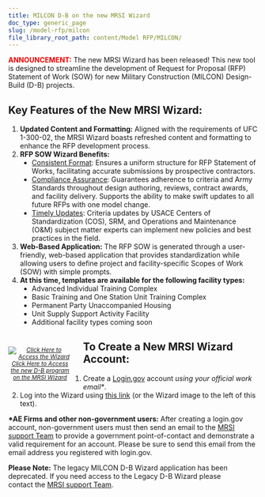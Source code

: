 ```yaml
---
title: MILCON D-B on the new MRSI Wizard
doc_type: generic_page
slug: /model-rfp/milcon
file_library_root_path: content/Model RFP/MILCON/
---
```

<span style="color:#ef0000">**ANNOUNCEMENT:**</span>  The new MRSI Wizard has been released!  This new tool is designed to streamline the development of Request for Proposal (RFP) Statement of Work (SOW) for new Military Construction (MILCON) Design-Build (D-B) projects. <br />

## Key Features of the New MRSI Wizard:
<div>
  <ol>
    <li>
      <b>Updated Content and Formatting:</b>  Aligned with the requirements of UFC 1-300-02, the MRSI Wizard boasts refreshed content and formatting to enhance the RFP development process.
    </li>
    <li>
      <b>RFP SOW Wizard Benefits:</b>
      <ul style="list-style-type: disc;">
        <li>
          <u>Consistent Format</u>: Ensures a uniform structure for RFP Statement of Works, facilitating accurate submissions by prospective contractors.
        </li>
        <li>
          <u>Compliance Assurance</u>: Guarantees adherence to criteria and Army Standards throughout design authoring, reviews, contract awards, and facility delivery. Supports the ability to make swift updates to all future RFPs with one model change.
        </li>
        <li>
          <u>Timely Updates</u>: Criteria updates by USACE Centers of Standardization (COS), SRM, and Operations and Maintenance (O&M) subject matter experts can implement new policies and best practices in the field.
        </li>
      </ul>
    </li>
    <li>
      <b>Web-Based Application:</b>  The RFP SOW is generated through a user-friendly, web-based application that provides standardization while allowing users to define project and facility-specific Scopes of Work (SOW) with simple prompts.
    </li>
    <li>
      <b>At this time, templates are available for the following facility types:</b>
      <ul style="list-style-type: disc;">
        <li>
            Advanced Individual Training Complex
        </li>
        <li>
            Basic Training and One Station Unit Training Complex
        </li>
        <li>
            Permanent Party Unaccompanied Housing
        </li>
        <li>
            Unit Supply Support Activity Facility
        </li>
        <li>
            Additional facility types coming soon
        </li>
      </ul>
    </li>
  </ol>
</div>

<div>
  <div style="width: 128px; float: left; margin: 1em 2em 1em 0; font-style: italic; font-size:smaller; text-align:center;">
    <a href="https://wizards.mrsi.erdc.dren.mil/"><img src="/admin/images/uploads/mbp-wizard-256x256.png" alt="Click Here to Access the Wizard"/>Click Here to Access the new D-B program on the MRSI Wizard</a>
  </div>

## To Create a New MRSI Wizard Account:
1. Create a <a href="https://secure.login.gov/sign_up/enter_email" target="_blank">Login.gov</a> account _using your official work email*_.
2. Log into the Wizard using <a href="https://wizards.mrsi.erdc.dren.mil/">this link</a> (or the Wizard image to the left of this text).

<b>*AE Firms and other non-government users:</b> After creating a login.gov account, non-government users must then send an email to the [MRSI support Team](mailto:mrsi_support@usace.army.mil?subject=MILCON-DB%20Support%20) to provide a government point-of-contact and demonstrate a valid requirement for an account. Please be sure to send this email from the email address you registered with login.gov.
</div>
<div style="float: none; margin: 1em 2em 0 0;">
  <b>Please Note:</b> The legacy MILCON D-B Wizard application has been deprecated. If you need access to the Legacy D-B Wizard please contact the <a href="mailto:mrsi_support@usace.army.mil?subject=MILCON-DB%20Support%20(legacy)%20">MRSI support Team</a>.
</div>
